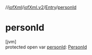 //[iofXml](../../../index.md)/[iofXml.v2](../index.md)/[Entry](index.md)/[personId](person-id.md)

# personId

[jvm]\
protected open var [personId](person-id.md): [PersonId](../-person-id/index.md)
